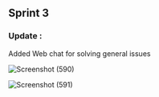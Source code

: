## Sprint 3

### Update :
Added Web chat for solving general issues


![Screenshot (590)](https://user-images.githubusercontent.com/112187670/202199430-5e61effe-ba6e-46cc-beda-d46046282ba9.png)

![Screenshot (591)](https://user-images.githubusercontent.com/112187670/202199488-819ab7df-f607-4528-b8ad-09b57e91b46a.png)

